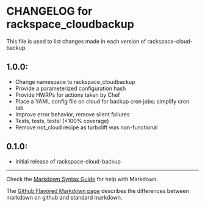 # CHANGELOG for rackspace_cloudbackup

This file is used to list changes made in each version of rackspace-cloud-backup.

## 1.0.0:
* Change namespace to rackspace_cloudbackup
* Provide a parameterized configuration hash
* Provide HWRPs for actions taken by Chef
* Place a YAML config file on cloud for backup cron jobs; simplify cron tab
* Improve error behavior, remove silent failures
* Tests, tests, tests!  (<100% coverage)
* Remove not_cloud recipe as turbolift was non-functional

## 0.1.0:

* Initial release of rackspace-cloud-backup

- - -
Check the [Markdown Syntax Guide](http://daringfireball.net/projects/markdown/syntax) for help with Markdown.

The [Github Flavored Markdown page](http://github.github.com/github-flavored-markdown/) describes the differences between markdown on github and standard markdown.
